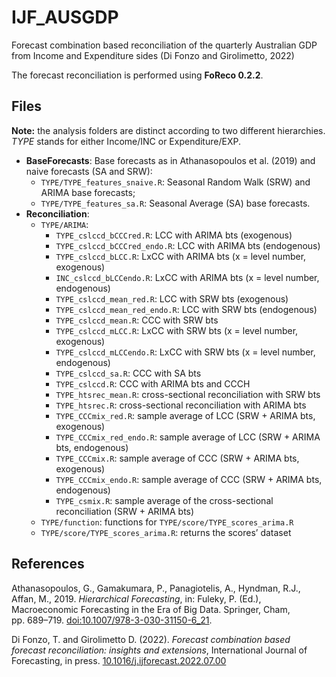 
<!-- README.md is generated from README.Rmd. Please edit that file -->

# IJF_AUSGDP

<!-- badges: start -->
<!-- badges: end -->

Forecast combination based reconciliation of the quarterly Australian
GDP from Income and Expenditure sides (Di Fonzo and Girolimetto, 2022)

The forecast reconciliation is performed using **FoReco 0.2.2**.

## Files

**Note:** the analysis folders are distinct according to two different
hierarchies. *TYPE* stands for either Income/INC or Expenditure/EXP.

-   **BaseForecasts**: Base forecasts as in Athanasopoulos et al. (2019)
    and naive forecasts (SA and SRW):
    -   `TYPE/TYPE_features_snaive.R`: Seasonal Random Walk (SRW) and
        ARIMA base forecasts;
    -   `TYPE/TYPE_features_sa.R`: Seasonal Average (SA) base forecasts.
-   **Reconciliation**:
    -   `TYPE/ARIMA`:
        -   `TYPE_cslccd_bCCCred.R`: LCC with ARIMA bts (exogenous)
        -   `TYPE_cslccd_bCCCred_endo.R`: LCC with ARIMA bts
            (endogenous)
        -   `TYPE_cslccd_bLCC.R`: LxCC with ARIMA bts (x = level number,
            exogenous)
        -   `INC_cslccd_bLCCendo.R`: LxCC with ARIMA bts (x = level
            number, endogenous)
        -   `TYPE_cslccd_mean_red.R`: LCC with SRW bts (exogenous)
        -   `TYPE_cslccd_mean_red_endo.R`: LCC with SRW bts (endogenous)
        -   `TYPE_cslccd_mean.R`: CCC with SRW bts
        -   `TYPE_cslccd_mLCC.R`: LxCC with SRW bts (x = level number,
            exogenous)
        -   `TYPE_cslccd_mLCCendo.R`: LxCC with SRW bts (x = level
            number, endogenous)
        -   `TYPE_cslccd_sa.R`: CCC with SA bts
        -   `TYPE_cslccd.R`: CCC with ARIMA bts and CCCH
        -   `TYPE_htsrec_mean.R`: cross-sectional reconciliation with
            SRW bts
        -   `TYPE_htsrec.R`: cross-sectional reconciliation with ARIMA
            bts
        -   `TYPE_CCCmix_red.R`: sample average of LCC (SRW + ARIMA bts,
            exogenous)
        -   `TYPE_CCCmix_red_endo.R`: sample average of LCC (SRW + ARIMA
            bts, endogenous)
        -   `TYPE_CCCmix.R`: sample average of CCC (SRW + ARIMA bts,
            exogenous)
        -   `TYPE_CCCmix_endo.R`: sample average of CCC (SRW + ARIMA
            bts, endogenous)
        -   `TYPE_csmix.R`: sample average of the cross-sectional
            reconciliation (SRW + ARIMA bts)
    -   `TYPE/function`: functions for `TYPE/score/TYPE_scores_arima.R`
    -   `TYPE/score/TYPE_scores_arima.R`: returns the scores’ dataset

## References

Athanasopoulos, G., Gamakumara, P., Panagiotelis, A., Hyndman, R.J.,
Affan, M., 2019. *Hierarchical Forecasting*, in: Fuleky, P. (Ed.),
Macroeconomic Forecasting in the Era of Big Data. Springer, Cham,
pp. 689–719. <doi:10.1007/978-3-030-31150-6_21>.

Di Fonzo, T. and Girolimetto D. (2022). *Forecast combination based
forecast reconciliation: insights and extensions*, International Journal
of Forecasting, in press.
[10.1016/j.ijforecast.2022.07.00](https://doi.org/10.1016/j.ijforecast.2022.07.001)
